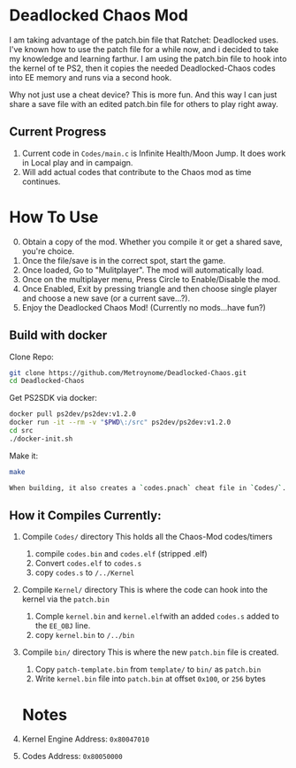 # Deadlocked Chaos Mod
I am taking advantage of the patch.bin file that Ratchet: Deadlocked uses.  I've known how to use the patch file for a while now, and i decided to take my knowledge and learning farthur.  I am using the patch.bin file to hook into the kernel of te PS2, then it copies the needed Deadlocked-Chaos codes into EE memory and runs via a second hook.

Why not just use a cheat device?  This is more fun.  And this way I can just share a save file with an edited patch.bin file for others to play right away.

## Current Progress
1. Current code in `Codes/main.c` is Infinite Health/Moon Jump.  It does work in Local play and in campaign.
2. Will add actual codes that contribute to the Chaos mod as time continues.

# How To Use
0. Obtain a copy of the mod.  Whether you compile it or get a shared save, you're choice.
1. Once the file/save is in the correct spot, start the game.
2. Once loaded, Go to "Mulitplayer".  The mod will automatically load.
3. Once on the multiplayer menu, Press Circle to Enable/Disable the mod.
4. Once Enabled, Exit by pressing triangle and then choose single player and choose a new save (or a current save...?).
4. Enjoy the Deadlocked Chaos Mod!  (Currently no mods...have fun?)

## Build with docker
Clone Repo:
```sh
git clone https://github.com/Metroynome/Deadlocked-Chaos.git
cd Deadlocked-Chaos
```

Get PS2SDK via docker:
```sh
docker pull ps2dev/ps2dev:v1.2.0
docker run -it --rm -v "$PWD\:/src" ps2dev/ps2dev:v1.2.0
cd src
./docker-init.sh
```

Make it:
```sh
make

When building, it also creates a `codes.pnach` cheat file in `Codes/`.  this is so you can test the mod with PCSX2, without the need of loading into the Multiplayer Menu.
```
## How it Compiles Currently:
1. Compile `Codes/` directory
    This holds all the Chaos-Mod codes/timers
    1. compile `codes.bin` and `codes.elf` (stripped .elf)
    2. Convert `codes.elf` to `codes.s`
    3. copy `codes.s` to `/../Kernel`
2. Compile `Kernel/` directory
    This is where the code can hook into the kernel via the `patch.bin`
    1. Comple `kernel.bin` and `kernel.elf`with an added `codes.s` added to the `EE_OBJ` line. 
    2. copy `kernel.bin` to `/../bin`
3. Compile `bin/` directory
    This is where the new `patch.bin` file is created.
    1. Copy `patch-template.bin` from `template/` to `bin/` as `patch.bin`
    2. Write `kernel.bin` file into `patch.bin` at offset `0x100`, or `256` bytes

    # Notes
 1. Kernel Engine Address: `0x80047010`
 2. Codes Address: `0x80050000`